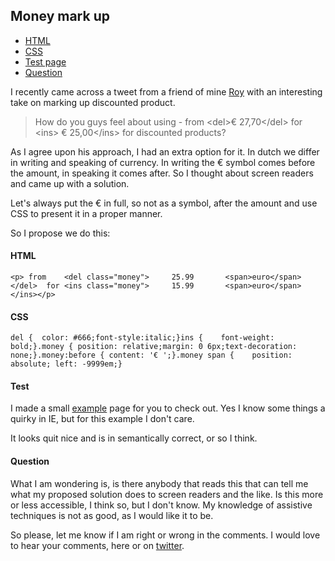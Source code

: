 <article><h2>Money mark up</h2><ul><li><a href="#html-money">HTML</a></li><li><a href="#css-money">CSS</a></li><li><a href="#test-money">Test page</a></li><li><a href="#question-money">Question</a></li></ul><p>I recently came across a tweet from a friend of mine <a href="http://twitter.com/roy">Roy</a> with an interesting take on marking up discounted product.</p><blockquote cite="http://twitter.com/roy/status/4392664787"><p>How do you guys feel about using - from &#60;del&#62;&euro; 27,70&#60;/del&#62; for  &#60;ins&#62; &euro; 25,00&#60;/ins&#62; for discounted products?</p></blockquote><p>As I agree upon his approach, I had an extra option for it. In dutch we differ in writing and speaking of currency. In writing the &euro; symbol comes before the amount, in speaking it comes after. So I thought about screen readers and came up with a solution.</p><p>Let's always put the &euro; in full, so not as a symbol, after the amount and use CSS to present it in a proper manner.</p><p>So I propose we do this:</p><h4 id="html-money">HTML</h4><pre><code>&#60;p&#62;	from	&#60;del class="money"&#62;		25.99		&#60;span&#62;euro&#60;/span&#62;	&#60;/del&#62;	for	&#60;ins class="money"&#62;		15.99		&#60;span&#62;euro&#60;/span&#62;	&#60;/ins&#62;&#60;/p&#62;</pre></code><h4 id="css-money">CSS</h4><pre><code>del {	color: #666;font-style:italic;}ins {	font-weight: bold;}.money {	position: relative;margin: 0 6px;text-decoration: none;}.money:before {	content: '€ ';}.money span {	position: absolute;	left: -9999em;}</code></pre><h4 id="test-money">Test</h4><p>I made a small <a href="http://wnas.nl/files/markingupmoney/index.html">example</a> page for you to check out. Yes I know some things a quirky in IE, but for this example I don't care.</p><p>It looks quit nice and is in semantically correct, or so I think.</p><h4 id="question-money">Question</h4><p>What I am wondering is, is there anybody that reads this that can tell me what my proposed solution does to screen readers and the like. Is this more or less accessible, I think so, but I don't know. My knowledge of assistive techniques is not as good, as I would like it to be.</p><p>So please, let me know if I am right or wrong in the comments. I would love to hear your comments, here or on <a href="http://twitter.com/wnas">twitter</a>.</p> </article>